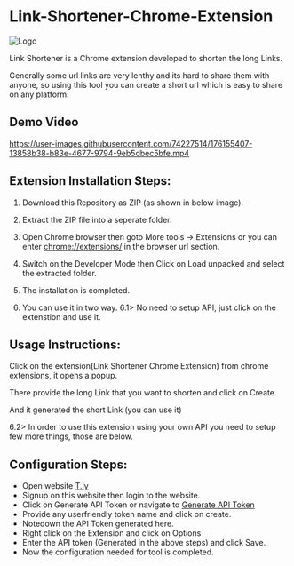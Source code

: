 # Link-Shortener-Chrome-Extension
![Logo](https://user-images.githubusercontent.com/74227514/176155500-7104c24e-7fd1-4c9d-98b3-ac5c9819649c.png)


Link Shortener is a Chrome extension developed to shorten the long Links.

Generally some url links are very lenthy and its hard to share them with anyone, so using this tool you can create a short url which is easy to share on any platform.

## Demo Video



https://user-images.githubusercontent.com/74227514/176155407-13858b38-b83e-4677-9794-9eb5dbec5bfe.mp4



## Extension Installation Steps:
1. Download this Repository as ZIP (as shown in below image).

2. Extract the ZIP file into a seperate folder.

3. Open Chrome browser then goto More tools -> Extensions or you can enter [chrome://extensions/](chrome://extensions/) in the browser url section.

4. Switch on the Developer Mode then Click on Load unpacked and select the extracted folder.

5. The installation is completed.

6. You can use it in two way. 
   6.1> No need to setup API, just click on the extenstion and use it.

## Usage Instructions:
Click on the extension(Link Shortener Chrome Extension) from chrome extensions, it opens a popup.

There provide the long Link that you want to shorten and click on Create.

And it generated the short Link (you can use it)


   6.2> In order to use this extension using your own API you need to setup few more things, 
   those are below.
## Configuration Steps:
* Open website [T.ly](https://t.ly/home)
* Signup on this website then login to the website.
* Click on Generate API Token or navigate to [Generate API Token](https://t.ly/settings#/api)
* Provide any userfriendly token name and click on create.
* Notedown the API Token generated here.
* Right click on the Extension and click on Options
* Enter the API token (Generated in the above steps) and click Save.
* Now the configuration needed for tool is completed.


